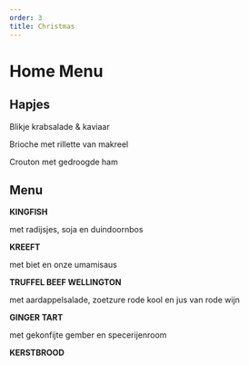 ```yaml
---
order: 3
title: Christmas
---
```



# **Home  Menu**

## Hapjes

Blikje krabsalade & kaviaar

Brioche met rillette van makreel

Crouton met gedroogde ham

## **Menu**

**KINGFISH**

met radijsjes, soja en duindoornbos

**KREEFT**

met biet en onze umamisaus

**TRUFFEL BEEF WELLINGTON**

met aardappelsalade, zoetzure rode kool en jus van rode wijn

**GINGER TART**

met gekonfijte gember en specerijenroom

**KERSTBROOD**